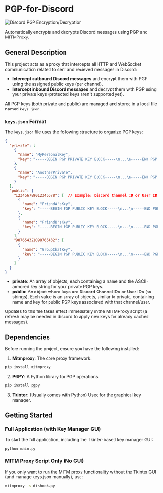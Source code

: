 # PGP-for-Discord

![Discord PGP Encryption/Decryption](https://img.shields.io/badge/Status-In%20Progress-blue)


Automatically encrypts and decrypts Discord messages using PGP and MITMProxy.

## General Description

This project acts as a proxy that intercepts all HTTP and WebSocket communication related to sent and recieved messages in Discord:

* **Intercept outbound Discord messages** and encrypt them with PGP using the assigned public keys (per channel).
* **Intercept inbound Discord messages** and decrypt them with PGP using your private keys (protected keys aren't supported yet).

All PGP keys (both private and public) are managed and stored in a local file named `keys.json`.

### `keys.json` Format

The `keys.json` file uses the following structure to organize PGP keys:

```json
{
  "private": [
    {
      "name": "MyPersonalKey",
      "key": "-----BEGIN PGP PRIVATE KEY BLOCK-----\n...\n-----END PGP PRIVATE KEY BLOCK-----"
    },
    {
      "name": "AnotherPrivate",
      "key": "-----BEGIN PGP PRIVATE KEY BLOCK-----\n...\n-----END PGP PRIVATE KEY BLOCK-----"
    }
  ],
  "public": {
    "123456789012345678": [  // Example: Discord Channel ID or User ID for public keys
      {
        "name": "FriendA'sKey",
        "key": "-----BEGIN PGP PUBLIC KEY BLOCK-----\n...\n-----END PGP PUBLIC KEY BLOCK-----"
      },
      {
        "name": "FriendB'sKey",
        "key": "-----BEGIN PGP PUBLIC KEY BLOCK-----\n...\n-----END PGP PUBLIC KEY BLOCK-----"
      }
    ],
    "987654321098765432": [
      {
        "name": "GroupChatKey",
        "key": "-----BEGIN PGP PUBLIC KEY BLOCK-----\n...\n-----END PGP PUBLIC KEY BLOCK-----"
      }
    ]
  }
}
```
* **private**: An array of objects, each containing a name and the ASCII-armored key string for your private PGP keys.
* **public**: An object where keys are Discord Channel IDs or User IDs (as strings). Each value is an array of objects, similar to private, containing name and key for public PGP keys associated with that channel/user.

Updates to this file takes effect immediately in the MITMProxy script (a refresh may be needed in discord to apply new keys for already cached messages).

## Dependencies
Before running the project, ensure you have the following installed:
1. **Mitmproxy**: The core proxy framework.
  ```bash
  pip install mitmproxy
  ```
2. **PGPY**: A Python library for PGP operations.
  ```bash
  pip install pgpy
  ```
3. **Tkinter**: (Usually comes with Python) Used for the graphical key manager.

## Getting Started

### Full Application (with Key Manager GUI)

To start the full application, including the Tkinter-based key manager GUI:
```bash
python main.py
```

### MITM Proxy Script Only (No GUI)
If you only want to run the MITM proxy functionality without the Tkinter GUI (and manage keys.json manually), use:
```bash
mitmproxy -s dishook.py
```
